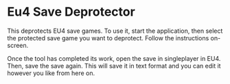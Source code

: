 Eu4 Save Deprotector
==================

This deprotects EU4 save games. To use it, start the application, then select the protected save game you want to deprotect. Follow the instructions on-screen.

Once the tool has completed its work, open the save in singleplayer in EU4. Then, save the save again. This will save it in text format and you can edit it however you like from here on.

